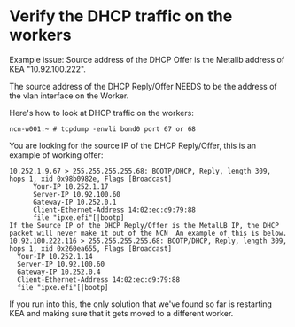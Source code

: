 # Verify the DHCP traffic on the workers

Example issue: Source address of the DHCP Offer is the Metallb address of KEA "10.92.100.222".  

The source address of the DHCP Reply/Offer NEEDS to be the address of the vlan interface on the Worker.

Here's how to look at DHCP traffic on the workers:

```
ncn-w001:~ # tcpdump -envli bond0 port 67 or 68
```

You are looking for the source IP of the DHCP Reply/Offer, this is an example of working offer:

```
10.252.1.9.67 > 255.255.255.255.68: BOOTP/DHCP, Reply, length 309, hops 1, xid 0x98b0982e, Flags [Broadcast]
      Your-IP 10.252.1.17
      Server-IP 10.92.100.60
      Gateway-IP 10.252.0.1
      Client-Ethernet-Address 14:02:ec:d9:79:88
      file "ipxe.efi"[|bootp]
If the Source IP of the DHCP Reply/Offer is the MetalLB IP, the DHCP packet will never make it out of the NCN  An example of this is below.
10.92.100.222.116 > 255.255.255.255.68: BOOTP/DHCP, Reply, length 309, hops 1, xid 0x260ea655, Flags [Broadcast]
  Your-IP 10.252.1.14
  Server-IP 10.92.100.60
  Gateway-IP 10.252.0.4
  Client-Ethernet-Address 14:02:ec:d9:79:88
  file "ipxe.efi"[|bootp]
```
 
If you run into this, the only solution that we've found so far is restarting KEA and making sure that it gets moved to a different worker.  
